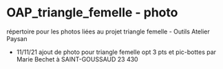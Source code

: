 # OAP_triangle_femelle - photo
 répertoire pour les photos liées au projet triangle femelle - Outils Atelier Paysan

- 11/11/21 ajout de photo pour triangle femelle opt 3 pts et pic-bottes par Marie Bechet à SAINT-GOUSSAUD 23 430

